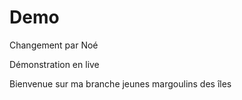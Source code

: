 # Demo

Changement par Noé

Démonstration en live

Bienvenue sur ma branche jeunes margoulins des îles
